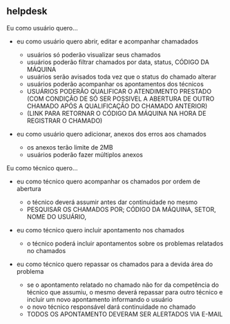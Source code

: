 ## helpdesk ##

Eu como usuário quero...

- eu como usuário quero abrir, editar e acompanhar chamadados
  - usuários só poderão visualizar seus chamados
  - usuários poderão filtrar chamados por data, status, CÓDIGO DA MÁQUINA
  - usuários serão avisados toda vez que o status do chamado alterar
  - usuários poderão acompanhar os apontamentos dos técnicos
  - USUÁRIOS PODERÃO QUALIFICAR O ATENDIMENTO PRESTADO (COM CONDIÇÃO DE SÓ SER POSSIVEL A ABERTURA DE OUTRO CHAMADO APÓS A QUALIFICAÇÃO DO CHAMADO ANTERIOR)
  - (LINK PARA RETORNAR O CÓDIGO DA MÁQUINA NA HORA DE REGISTRAR O CHAMADO)

- eu como usuário quero adicionar, anexos dos erros aos chamados
  - os anexos terão limite de 2MB
  - usuários poderão fazer múltiplos anexos


Eu como técnico quero...

- eu como técnico quero acompanhar os chamados por ordem de abertura
  - o técnico deverá assumir antes dar continuidade no mesmo
  - PESQUISAR OS CHAMADOS POR; CÓDIGO DA MÁQUINA, SETOR, NOME DO USUÁRIO, 

- eu como técnico quero incluir apontamento nos chamados
  - o técnico poderá incluir apontamentos sobre os problemas relatados no chamados

- eu como técnico quero repassar os chamados para a devida área do problema
  - se o apontamento relatado no chamado não for da competência do técnico que assumiu, o mesmo deverá
  repassar para outro técnico e incluir um novo apontamento informando o usuário
  - o novo técnico responsável dará continuidade no chamado
  - TODOS OS APONTAMENTO DEVERAM SER ALERTADOS VIA E-MAIL
